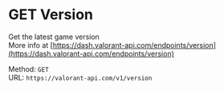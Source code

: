 # GET Version

Get the latest game version  
More info at [https://dash.valorant-api.com/endpoints/version](https://dash.valorant-api.com/endpoints/version)  


Method: `GET`  
URL: `https://valorant-api.com/v1/version`  
